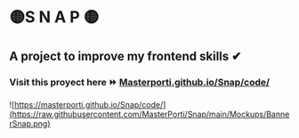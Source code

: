 # 🟡S N A P 🟡
## A project to improve my frontend skills ✔
### Visit this proyect here ⏩ **[Masterporti.github.io/Snap/code/](https://masterporti.github.io/Snap/code/)**
![https://masterporti.github.io/Snap/code/](https://raw.githubusercontent.com/MasterPorti/Snap/main/Mockups/BannerSnap.png)
